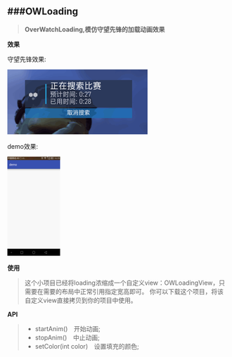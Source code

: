 ###OWLoading
---
>**OverWatchLoading,模仿守望先锋的加载动画效果**

**效果**

守望先锋效果:

![image](https://github.com/zhangyuChen1991/some_sources/blob/master/ow_show_1.gif)

demo效果:

![image](https://github.com/zhangyuChen1991/some_sources/blob/master/ow_loading_show_img.gif)

**使用**
>这个小项目已经将loading浓缩成一个自定义view：OWLoadingView，只需要在需要的布局中正常引用指定宽高即可。
你可以下载这个项目，将该自定义view直接拷贝到你的项目中使用。

**API**
>* startAnim()　开始动画;
>* stopAnim()　中止动画;
>* setColor(int color)　设置填充的颜色;
